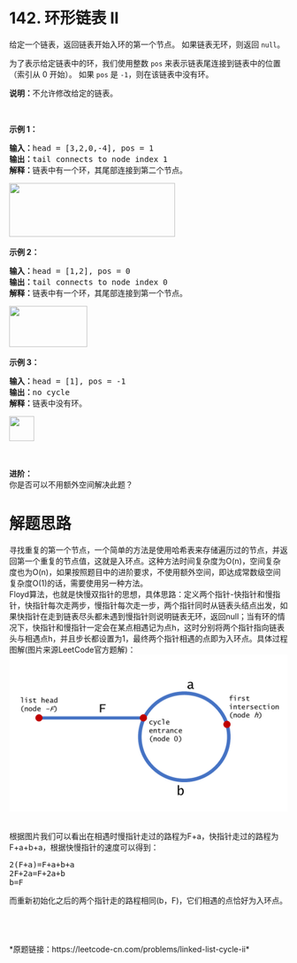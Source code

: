 # 142. 环形链表 II

<div class="content__1Y2H"><div class="notranslate"><p>给定一个链表，返回链表开始入环的第一个节点。&nbsp;如果链表无环，则返回&nbsp;<code>null</code>。</p>

<p>为了表示给定链表中的环，我们使用整数 <code>pos</code> 来表示链表尾连接到链表中的位置（索引从 0 开始）。 如果 <code>pos</code> 是 <code>-1</code>，则在该链表中没有环。</p>

<p><strong>说明：</strong>不允许修改给定的链表。</p>

<p>&nbsp;</p>

<p><strong>示例 1：</strong></p>

<pre><strong>输入：</strong>head = [3,2,0,-4], pos = 1
<strong>输出：</strong>tail connects to node index 1
<strong>解释：</strong>链表中有一个环，其尾部连接到第二个节点。
</pre>

<p><img style="height: 97px; width: 300px;" src="https://assets.leetcode-cn.com/aliyun-lc-upload/uploads/2018/12/07/circularlinkedlist.png" alt=""></p>

<p><strong>示例&nbsp;2：</strong></p>

<pre><strong>输入：</strong>head = [1,2], pos = 0
<strong>输出：</strong>tail connects to node index 0
<strong>解释：</strong>链表中有一个环，其尾部连接到第一个节点。
</pre>

<p><img style="height: 74px; width: 141px;" src="https://assets.leetcode-cn.com/aliyun-lc-upload/uploads/2018/12/07/circularlinkedlist_test2.png" alt=""></p>

<p><strong>示例 3：</strong></p>

<pre><strong>输入：</strong>head = [1], pos = -1
<strong>输出：</strong>no cycle
<strong>解释：</strong>链表中没有环。
</pre>

<p><img style="height: 45px; width: 45px;" src="https://assets.leetcode-cn.com/aliyun-lc-upload/uploads/2018/12/07/circularlinkedlist_test3.png" alt=""></p>

<p>&nbsp;</p>

<p><strong>进阶：</strong><br>
你是否可以不用额外空间解决此题？</p>
</div></div>

# 解题思路
寻找重复的第一个节点，一个简单的方法是使用哈希表来存储遍历过的节点，并返回第一个重复的节点值，这就是入环点。这种方法时间复杂度为O(n)，空间复杂度也为O(n)，如果按照题目中的进阶要求，不使用额外空间，即达成常数级空间复杂度O(1)的话，需要使用另一种方法。
<br/>
Floyd算法，也就是快慢双指针的思想，具体思路：定义两个指针-快指针和慢指针，快指针每次走两步，慢指针每次走一步，两个指针同时从链表头结点出发，如果快指针在走到链表尽头都未遇到慢指针则说明链表无环，返回null；当有环的情况下，快指针和慢指针一定会在某点相遇记为点h，这时分别将两个指针指向链表头与相遇点h，并且步长都设置为1，最终两个指针相遇的点即为入环点。具体过程图解(图片来源LeetCode官方题解)：
<br/>
![](https://github.com/decoin/leetcode/blob/master/0142.%20%E7%8E%AF%E5%BD%A2%E9%93%BE%E8%A1%A8%20II/cycle-entrance-image.png)

<br/>
根据图片我们可以看出在相遇时慢指针走过的路程为F+a，快指针走过的路程为F+a+b+a，根据快慢指针的速度可以得到：
<pre>
2(F+a)=F+a+b+a
2F+2a=F+2a+b
b=F
</pre>
而重新初始化之后的两个指针走的路程相同(b，F)，它们相遇的点恰好为入环点。
<br/>
<br/>
<br/>
<br/>
<br/>
*原题链接：https://leetcode-cn.com/problems/linked-list-cycle-ii*
